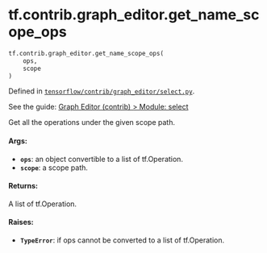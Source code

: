<div itemscope itemtype="http://developers.google.com/ReferenceObject">
<meta itemprop="name" content="tf.contrib.graph_editor.get_name_scope_ops" />
<meta itemprop="path" content="Stable" />
</div>

# tf.contrib.graph_editor.get_name_scope_ops

``` python
tf.contrib.graph_editor.get_name_scope_ops(
    ops,
    scope
)
```



Defined in [`tensorflow/contrib/graph_editor/select.py`](https://www.tensorflow.org/code/tensorflow/contrib/graph_editor/select.py).

See the guide: [Graph Editor (contrib) > Module: select](../../../../../api_guides/python/contrib.graph_editor.md#Module_select)

Get all the operations under the given scope path.

#### Args:

* <b>`ops`</b>: an object convertible to a list of tf.Operation.
* <b>`scope`</b>: a scope path.

#### Returns:

A list of tf.Operation.

#### Raises:

* <b>`TypeError`</b>: if ops cannot be converted to a list of tf.Operation.
